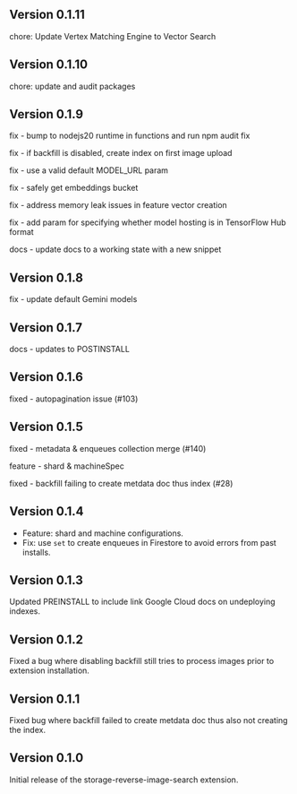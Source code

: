 ## Version 0.1.11

chore: Update Vertex Matching Engine to Vector Search

## Version 0.1.10

chore: update and audit packages

## Version 0.1.9

fix - bump to nodejs20 runtime in functions and run npm audit fix

fix - if backfill is disabled, create index on first image upload

fix - use a valid default MODEL_URL param

fix - safely get embeddings bucket

fix - address memory leak issues in feature vector creation

fix - add param for specifying whether model hosting is in TensorFlow Hub format

docs - update docs to a working state with a new snippet

## Version 0.1.8

fix - update default Gemini models

## Version 0.1.7

docs - updates to POSTINSTALL

## Version 0.1.6

fixed - autopagination issue (#103)

## Version 0.1.5

fixed - metadata & enqueues collection merge (#140)

feature - shard & machineSpec

fixed - backfill failing to create metdata doc thus index (#28)

## Version 0.1.4

- Feature: shard and machine configurations.
- Fix: use `set` to create enqueues in Firestore to avoid errors from past installs.

## Version 0.1.3

Updated PREINSTALL to include link Google Cloud docs on undeploying indexes.

## Version 0.1.2

Fixed a bug where disabling backfill still tries to process images prior to extension installation.

## Version 0.1.1

Fixed bug where backfill failed to create metdata doc thus also not creating the index.

## Version 0.1.0

Initial release of the storage-reverse-image-search extension.
